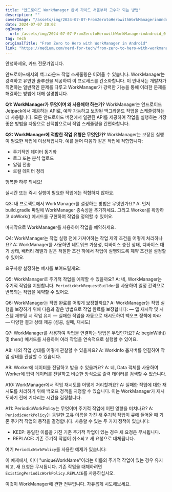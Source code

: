 ```yaml
---
title: "안드로이드 WorkManager 완벽 가이드 처음부터 고수가 되는 방법"
description: ""
coverImage: "/assets/img/2024-07-07-FromZerotoHerowithWorkManagerinAndroid_0.png"
date: 2024-07-07 20:02
ogImage: 
  url: /assets/img/2024-07-07-FromZerotoHerowithWorkManagerinAndroid_0.png
tag: Tech
originalTitle: "From Zero to Hero with WorkManager in Android"
link: "https://medium.com/nerd-for-tech/from-zero-to-hero-with-workmanager-in-android-22cf6a185791"
---
```



안녕하세요, 카드 전문가입니다.

안드로이드에서의 백그라운드 작업 스케줄링은 어려울 수 있습니다. WorkManager는 강력하고 유연한 솔루션을 제공하여 이 프로세스를 간소화합니다. 이 안내서는 개발자가 직면하는 일반적인 문제를 다루고 WorkManager가 강력한 기능을 통해 이러한 문제를 해결하는 방법에 대해 설명합니다.

**Q1: WorkManager가 무엇이며 왜 사용해야 하는가?**
WorkManager는 안드로이드 Jetpack에서 제공하는 API로, 예약 가능하고 보장된 백그라운드 작업을 스케줄링하는 데 사용됩니다. 모든 안드로이드 버전에서 일관된 API를 제공하여 작업을 실행하는 가장 좋은 방법을 자동으로 선택함으로써 작업 스케줄링을 간편화합니다.

**Q2: WorkManager에 적합한 작업 유형은 무엇인가?**
WorkManager는 보장된 실행이 필요한 작업에 이상적입니다. 예를 들어 다음과 같은 작업에 적합합니다:
- 주기적인 데이터 동기화
- 로그 또는 분석 업로드
- 알림 전송
- 로컬 데이터 정리

행복한 하루 되세요!

<div class="content-ad"></div>

실시간 또는 즉시 실행이 필요한 작업에는 적합하지 않아요.

Q3: 내 프로젝트에서 WorkManager를 설정하는 방법은 무엇인가요?
A: 먼저 build.gradle 파일에 WorkManager 종속성을 추가하세요. 그리고 Worker를 확장하고 doWork() 메서드를 구현하여 작업을 정의할 수 있어요.

마지막으로 WorkManager를 사용하여 작업을 예약하세요.

Q4: WorkManager는 작업 실행 전에 가져야하는 작업 제약 조건을 어떻게 처리하나요?
A: WorkManager를 사용하면 네트워크 가용성, 디바이스 충전 상태, 디바이스 대기 상태, 배터리 레벨과 같은 적절한 조건 하에서 작업이 실행되도록 제약 조건을 설정할 수 있어요.

<div class="content-ad"></div>

요구사항 설정하는 예시를 보여드릴게요:

Q5: WorkManager로 주기적 작업을 예약할 수 있을까요?
A: 네, WorkManager는 주기적 작업을 지원합니다. `PeriodicWorkRequestBuilder`를 사용하여 일정 간격으로 반복되는 작업을 예약할 수 있어요.

Q6: WorkManager는 작업 완료를 어떻게 보장할까요?
A: WorkManager는 작업 실행을 보장하기 위해 다음과 같은 방법으로 작업 완료를 보장합니다:
— 앱 재시작 및 시스템 재부팅 시 작업 유지
— 실패한 작업을 자동으로 재시도하여 백오프 정책에 따라
— 다양한 결과 상태 제공 (성공, 실패, 재시도)

Q7: WorkManager를 사용하여 작업을 연결하는 방법은 무엇인가요?
A: beginWith() 및 then() 메서드를 사용하여 여러 작업을 연속적으로 실행할 수 있어요.

<div class="content-ad"></div>

A8: 나의 작업 상태를 어떻게 관찰할 수 있을까요?
A: WorkInfo 옵저버를 연결하여 작업 상태를 관찰할 수 있습니다.

A9: Worker에 데이터를 전달하고 받을 수 있을까요?
A: 네, Data 객체를 사용하여 Worker에 입력 데이터를 전달하고 비슷한 방식으로 출력 데이터를 검색할 수 있습니다.

A10: WorkManager에서 작업 재시도를 어떻게 처리할까요?
A: 실패한 작업에 대한 재시도를 처리하기 위해 백오프 정책을 지정할 수 있습니다. 이는 WorkManager가 재시도하기 전에 기다리는 시간을 결정합니다.

A11: PeriodicWorkPolicy는 무엇이며 주기적 작업에 어떤 영향을 미치나요?
A: `PeriodicWorkPolicy`는 동일한 고유 이름을 가진 새 주기적 작업이 큐에 들어올 때 기존 주기적 작업의 동작을 결정합니다. 사용할 수 있는 두 가지 정책이 있습니다:
- KEEP: 동일한 이름을 가진 기존 주기적 작업이 있는 경우 새 요청은 무시됩니다.
- REPLACE: 기존 주기적 작업이 취소되고 새 요청으로 대체됩니다.

<div class="content-ad"></div>

여기 `PeriodicWorkPolicy`를 사용한 예제가 있습니다:

이 예제에서, 이미 "uniqueWorkName"이라는 이름의 주기적 작업이 있는 경우 유지되고, 새 요청은 무시됩니다. 기존 작업을 대체하려면 `ExistingPeriodicWorkPolicy.REPLACE`를 사용하십시오.

이것이 WorkManager에 관한 전부입니다. 자유롭게 시도해보세요.